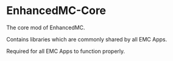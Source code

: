 # EnhancedMC-Core

The core mod of EnhancedMC.

Contains libraries which are commonly shared by all EMC Apps.

Required for all EMC Apps to function properly.
